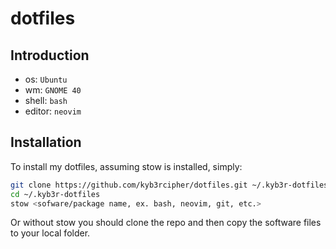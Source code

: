 # dotfiles

## Introduction

- os: `Ubuntu`
- wm: `GNOME 40`
- shell: `bash`
- editor: `neovim`

## Installation
To install my dotfiles, assuming stow is installed, simply:
```bash
git clone https://github.com/kyb3rcipher/dotfiles.git ~/.kyb3r-dotfiles
cd ~/.kyb3r-dotfiles
stow <sofware/package name, ex. bash, neovim, git, etc.>
```

Or without stow you should clone the repo and then copy the software files to your local folder.
